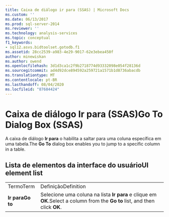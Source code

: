 ```yaml
---
title: Caixa de diálogo ir para (SSAS) | Microsoft Docs
ms.custom: ''
ms.date: 06/13/2017
ms.prod: sql-server-2014
ms.reviewer: ''
ms.technology: analysis-services
ms.topic: conceptual
f1_keywords:
- sql12.asvs.bidtoolset.gotodb.f1
ms.assetid: 28cc2539-a983-4e29-9017-62e3ebea450f
author: minewiskan
ms.author: owend
ms.openlocfilehash: 3d1d3ca1c2f9b2718774d93332098e054f28136d
ms.sourcegitcommit: ad4d92dce894592a259721a1571b1d8736abacdb
ms.translationtype: MT
ms.contentlocale: pt-BR
ms.lasthandoff: 08/04/2020
ms.locfileid: "87684424"
---
```

# <a name="go-to-dialog-box-ssas"></a><span data-ttu-id="e45a7-102">Caixa de diálogo Ir para (SSAS)</span><span class="sxs-lookup"><span data-stu-id="e45a7-102">Go To Dialog Box (SSAS)</span></span>
  <span data-ttu-id="e45a7-103">A caixa de diálogo **Ir para** o habilita a saltar para uma coluna específica em uma tabela.</span><span class="sxs-lookup"><span data-stu-id="e45a7-103">The **Go To** dialog box enables you to jump to a specific column in a table.</span></span>  
  
## <a name="ui-element-list"></a><span data-ttu-id="e45a7-104">Lista de elementos da interface do usuário</span><span class="sxs-lookup"><span data-stu-id="e45a7-104">UI element list</span></span>  
  
|||  
|-|-|  
|<span data-ttu-id="e45a7-105">Termo</span><span class="sxs-lookup"><span data-stu-id="e45a7-105">Term</span></span>|<span data-ttu-id="e45a7-106">Definição</span><span class="sxs-lookup"><span data-stu-id="e45a7-106">Definition</span></span>|  
|<span data-ttu-id="e45a7-107">**Ir para**</span><span class="sxs-lookup"><span data-stu-id="e45a7-107">**Go to**</span></span>|<span data-ttu-id="e45a7-108">Selecione uma coluna na lista **Ir para** e clique em **OK**.</span><span class="sxs-lookup"><span data-stu-id="e45a7-108">Select a column from the **Go to** list, and then click **OK**.</span></span>|  
  
  
